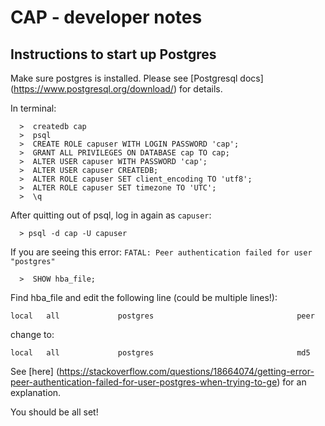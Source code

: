 # CAP - developer notes
## Instructions to start up Postgres

Make sure postgres is installed.
Please see [Postgresql docs] (https://www.postgresql.org/download/) for details.

In terminal:
```
  >  createdb cap
  >  psql
  >  CREATE ROLE capuser WITH LOGIN PASSWORD 'cap';
  >  GRANT ALL PRIVILEGES ON DATABASE cap TO cap;
  >  ALTER USER capuser WITH PASSWORD 'cap';
  >  ALTER USER capuser CREATEDB;
  >  ALTER ROLE capuser SET client_encoding TO 'utf8';
  >  ALTER ROLE capuser SET timezone TO 'UTC';
  >  \q
```

After quitting out of psql, log in again as `capuser`:

```
  > psql -d cap -U capuser
```

If you are seeing this error:
`FATAL: Peer authentication failed for user "postgres"`

```
  >  SHOW hba_file;
```
Find hba_file and edit the following line (could be multiple lines!):
```
local   all             postgres                                peer
```
change to:
```
local   all             postgres                                md5
```
See [here] (https://stackoverflow.com/questions/18664074/getting-error-peer-authentication-failed-for-user-postgres-when-trying-to-ge) for an explanation.

You should be all set!
